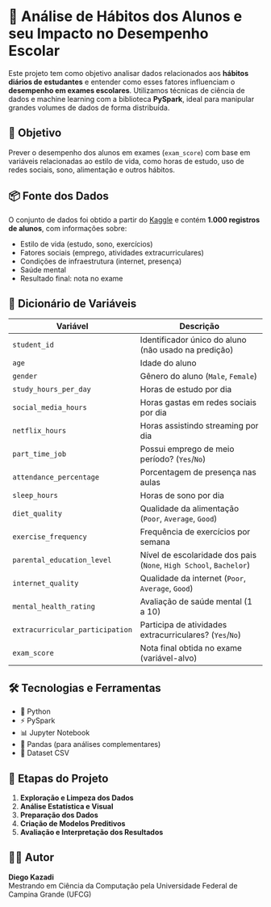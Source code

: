 # 🧠 Análise de Hábitos dos Alunos e seu Impacto no Desempenho Escolar

Este projeto tem como objetivo analisar dados relacionados aos **hábitos diários de estudantes** e entender como esses fatores influenciam o **desempenho em exames escolares**. Utilizamos técnicas de ciência de dados e machine learning com a biblioteca **PySpark**, ideal para manipular grandes volumes de dados de forma distribuída.

## 🎯 Objetivo

Prever o desempenho dos alunos em exames (`exam_score`) com base em variáveis relacionadas ao estilo de vida, como horas de estudo, uso de redes sociais, sono, alimentação e outros hábitos.

## 📦 Fonte dos Dados

O conjunto de dados foi obtido a partir do [Kaggle](https://www.kaggle.com/) e contém **1.000 registros de alunos**, com informações sobre:

- Estilo de vida (estudo, sono, exercícios)
- Fatores sociais (emprego, atividades extracurriculares)
- Condições de infraestrutura (internet, presença)
- Saúde mental
- Resultado final: nota no exame

## 📑 Dicionário de Variáveis

| Variável                          | Descrição                                                         |
|----------------------------------|-------------------------------------------------------------------|
| `student_id`                     | Identificador único do aluno (não usado na predição)             |
| `age`                            | Idade do aluno                                                    |
| `gender`                         | Gênero do aluno (`Male`, `Female`)                                |
| `study_hours_per_day`           | Horas de estudo por dia                                           |
| `social_media_hours`            | Horas gastas em redes sociais por dia                             |
| `netflix_hours`                 | Horas assistindo streaming por dia                                |
| `part_time_job`                 | Possui emprego de meio período? (`Yes`/`No`)                      |
| `attendance_percentage`         | Porcentagem de presença nas aulas                                 |
| `sleep_hours`                   | Horas de sono por dia                                             |
| `diet_quality`                  | Qualidade da alimentação (`Poor`, `Average`, `Good`)              |
| `exercise_frequency`            | Frequência de exercícios por semana                               |
| `parental_education_level`      | Nível de escolaridade dos pais (`None`, `High School`, `Bachelor`)|
| `internet_quality`              | Qualidade da internet (`Poor`, `Average`, `Good`)                 |
| `mental_health_rating`          | Avaliação de saúde mental (1 a 10)                                |
| `extracurricular_participation` | Participa de atividades extracurriculares? (`Yes`/`No`)          |
| `exam_score`                    | Nota final obtida no exame (variável-alvo)                        |

## 🛠 Tecnologias e Ferramentas

- 🐍 Python
- ⚡ PySpark
- 📊 Jupyter Notebook
- 🧪 Pandas (para análises complementares)
- 📁 Dataset CSV

## 🚀 Etapas do Projeto

1. **Exploração e Limpeza dos Dados**
2. **Análise Estatística e Visual**
3. **Preparação dos Dados**
4. **Criação de Modelos Preditivos**
5. **Avaliação e Interpretação dos Resultados**

## 🧑‍💻 Autor

**Diego Kazadi**  
Mestrando em Ciência da Computação pela Universidade Federal de Campina Grande (UFCG)


